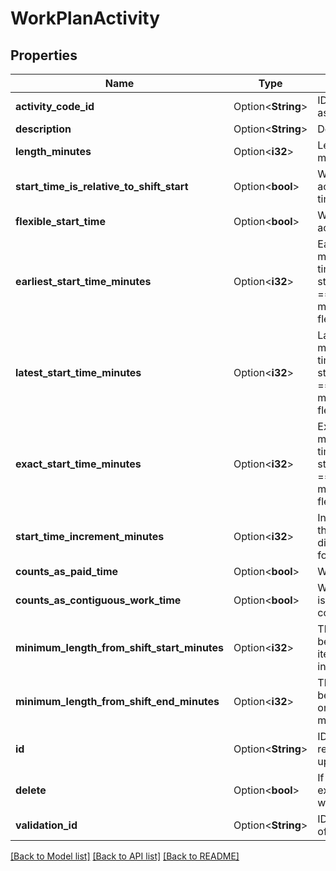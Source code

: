# WorkPlanActivity

## Properties

Name | Type | Description | Notes
------------ | ------------- | ------------- | -------------
**activity_code_id** | Option<**String**> | ID of the activity code associated with this activity | [optional]
**description** | Option<**String**> | Description of the activity | [optional]
**length_minutes** | Option<**i32**> | Length of the activity in minutes | [optional]
**start_time_is_relative_to_shift_start** | Option<**bool**> | Whether the start time of the activity is relative to the start time of the shift it belongs to | [optional]
**flexible_start_time** | Option<**bool**> | Whether the start time of the activity is flexible | [optional]
**earliest_start_time_minutes** | Option<**i32**> | Earliest activity start in offset minutes relative to shift start time if startTimeIsRelativeToShiftStart == true else its based on midnight. Used if flexibleStartTime == true | [optional]
**latest_start_time_minutes** | Option<**i32**> | Latest activity start in offset minutes relative to shift start time if startTimeIsRelativeToShiftStart == true else its based on midnight. Used if flexibleStartTime == true | [optional]
**exact_start_time_minutes** | Option<**i32**> | Exact activity start in offset minutes relative to shift start time if startTimeIsRelativeToShiftStart == true else its based on midnight. Used if flexibleStartTime == false | [optional]
**start_time_increment_minutes** | Option<**i32**> | Increment in offset minutes that would contribute to different possible start times for the activity | [optional]
**counts_as_paid_time** | Option<**bool**> | Whether the activity is paid | [optional]
**counts_as_contiguous_work_time** | Option<**bool**> | Whether the activity duration is counted towards contiguous work time | [optional]
**minimum_length_from_shift_start_minutes** | Option<**i32**> | The minimum duration between shift start and shift item (e.g., break or meal) start in minutes | [optional]
**minimum_length_from_shift_end_minutes** | Option<**i32**> | The minimum duration between shift item (e.g., break or meal) end and shift end in minutes | [optional]
**id** | Option<**String**> | ID of the activity. This is required only for the case of updating an existing activity | [optional]
**delete** | Option<**bool**> | If marked true for updating an existing activity, the activity will be permanently deleted | [optional]
**validation_id** | Option<**String**> | ID of the activity in the context of work plan validation | [optional]

[[Back to Model list]](../README.md#documentation-for-models) [[Back to API list]](../README.md#documentation-for-api-endpoints) [[Back to README]](../README.md)



